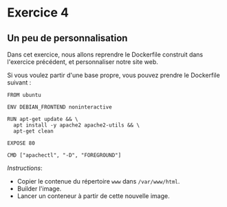 # Exercice 4

## Un peu de personnalisation

Dans cet exercice, nous allons reprendre le Dockerfile construit dans l'exercice précédent, et personnaliser notre site web.

Si vous voulez partir d'une base propre, vous pouvez prendre le Dockerfile suivant :

```
FROM ubuntu

ENV DEBIAN_FRONTEND noninteractive 

RUN apt-get update && \
  apt install -y apache2 apache2-utils && \
  apt-get clean 

EXPOSE 80

CMD ["apachectl", "-D", "FOREGROUND"]
```

*Instructions*:

* Copier le contenue du répertoire `www` dans `/var/www/html`.
* Builder l'image.
* Lancer un conteneur à partir de cette nouvelle image.
